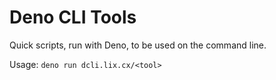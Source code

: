 # Deno CLI Tools

Quick scripts, run with Deno, to be used on the command line.

Usage: `deno run dcli.lix.cx/<tool>`
